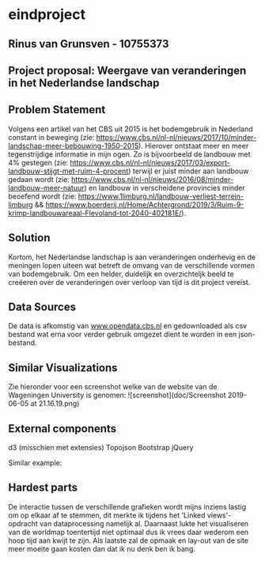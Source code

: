 # eindproject

## Rinus van Grunsven - 10755373

## Project proposal: Weergave van veranderingen in het Nederlandse landschap

## Problem Statement

Volgens een artikel van het CBS uit 2015 is het bodemgebruik in Nederland constant in beweging (zie: https://www.cbs.nl/nl-nl/nieuws/2017/10/minder-landschap-meer-bebouwing-1950-2015). Hierover ontstaat meer en meer tegenstrijdige informatie in mijn ogen. Zo is bijvoorbeeld de landbouw met 4% gestegen (zie: https://www.cbs.nl/nl-nl/nieuws/2017/03/export-landbouw-stijgt-met-ruim-4-procent) terwijl er juist minder aan landbouw gedaan wordt (zie: https://www.cbs.nl/nl-nl/nieuws/2016/08/minder-landbouw-meer-natuur) en landbouw in verscheidene provincies minder beoefend wordt (zie: https://www.1limburg.nl/landbouw-verliest-terrein-limburg && https://www.boerderij.nl/Home/Achtergrond/2019/3/Ruim-9-krimp-landbouwareaal-Flevoland-tot-2040-402181E/).


## Solution

Kortom, het Nederlandse landschap is aan veranderingen onderhevig en de meningen lopen uiteen wat betreft de omvang van de verschillende vormen van bodemgebruik. Om een helder, duidelijk en overzichteljk beeld te creëeren over de veranderingen over verloop van tijd is dit project vereist.


## Data Sources

De data is afkomstig van www.opendata.cbs.nl en gedownloaded als csv bestand wat erna voor verder gebruik omgezet dient te worden in een json-bestand.


## Similar Visualizations

Zie hieronder voor een screenshot welke van de website van de Wageningen University is genomen:
![screenshot](doc/Screenshot 2019-06-05 at 21.16.19.png)

## External components

d3 (misschien met extensies)
Topojson
Bootstrap
jQuery

Similar example:

## Hardest parts

De interactie tussen de verschillende grafieken wordt mijns inziens lastig om op elkaar af te stemmen, dit merkte ik tijdens het 'Linked views'-opdracht van dataprocessing namelijk al. Daarnaast lukte het visualiseren van de worldmap toentertijd niet optimaal dus ik vrees daar wederom een hoop tijd aan kwijt te zijn. Als laatste zal de opmaak en lay-out van de site meer moeite gaan kosten dan dat ik nu denk ben ik bang.
